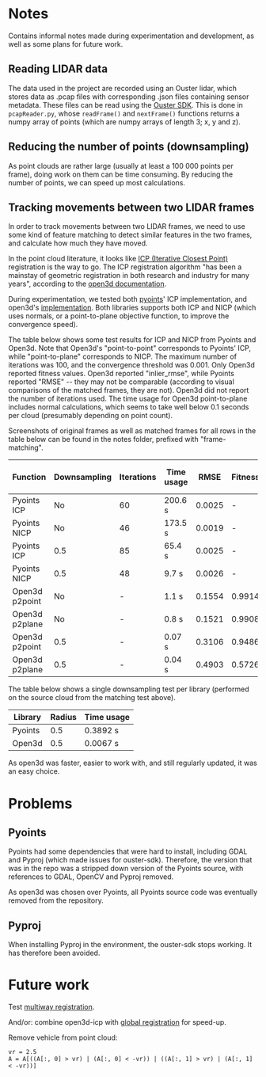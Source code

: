 # Notes
Contains informal notes made during experimentation and development, as well as some plans for future work.

## Reading LIDAR data
The data used in the project are recorded using an Ouster lidar, which stores data as .pcap files with corresponding .json files containing sensor metadata. These files can be read using the [Ouster SDK](https://static.ouster.dev/sdk-docs/quickstart.html). This is done in `pcapReader.py`, whose `readFrame()` and `nextFrame()` functions returns a numpy array of points (which are numpy arrays of length 3; x, y and z).

## Reducing the number of points (downsampling)
As point clouds are rather large (usually at least a 100 000 points per frame), doing work on them can be time consuming. By reducing the number of points, we can speed up most calculations.

## Tracking movements between two LIDAR frames
In order to track movements between two LIDAR frames, we need to use some kind of feature matching to detect similar features in the two frames, and calculate how much they have moved.

In the point cloud literature, it looks like [ICP (Iterative Closest Point)](https://en.wikipedia.org/wiki/Iterative_closest_point) registration is the way to go. The ICP registration algorithm "has been a mainstay of geometric registration in both research and industry for many years", according to the [open3d documentation](http://www.open3d.org/docs/release/tutorial/pipelines/icp_registration.html).

During experimentation, we tested both [pyoints](https://github.com/laempy/pyoints)' ICP implementation, and open3d's [implementation](http://www.open3d.org/docs/release/tutorial/pipelines/icp_registration.html). Both libraries supports both ICP and NICP (which uses normals, or a point-to-plane objective function, to improve the convergence speed).

The table below shows some test results for ICP and NICP from Pyoints and Open3d. Note that Open3d's "point-to-point" corresponds to Pyoints' ICP, while "point-to-plane" corresponds to NICP. The maximum number of iterations was 100, and the convergence threshold was 0.001. Only Open3d reported fitness values. Open3d reported "inlier_rmse", while Pyoints reported "RMSE" -- they may not be comparable (according to visual comparisons of the matched frames, they are not). Open3d did not report the number of iterations used. The time usage for Open3d point-to-plane includes normal calculations, which seems to take well below 0.1 seconds per cloud (presumably depending on point count).

Screenshots of original frames as well as matched frames for all rows in the table below can be found in the notes folder, prefixed with "frame-matching".

| Function       | Downsampling | Iterations | Time usage | RMSE    | Fitness | Movement distance (xyz) |
|----------------|--------------|------------|------------|---------|---------|-------------------|
| Pyoints ICP    | No           | 60         | 200.6 s    | 0.0025  | -       | 0.68, 0.19, 0.03  |
| Pyoints NICP   | No           | 46         | 173.5 s    | 0.0019  | -       | 0.65, 0.19, 0.02  |
| Pyoints ICP    | 0.5          | 85         | 65.4 s     | 0.0025  | -       | 0.69, 0.20, 0.04  |
| Pyoints NICP   | 0.5          | 48         | 9.7 s      | 0.0026  | -       | 0.70, 0.17, 0.04  |
| Open3d p2point | No           | -          | 1.1 s      | 0.1554  | 0.9914  | 0.64, 0.12, 0.04  |
| Open3d p2plane | No           | -          | 0.8 s      | 0.1521  | 0.9908  | 0.68, 0.15, 0.04  |
| Open3d p2point | 0.5          | -          | 0.07 s     | 0.3106  | 0.9486  | 0.70, 0.16, 0.02  |
| Open3d p2plane | 0.5          | -          | 0.04 s     | 0.4903  | 0.5726  | 0.00, 0.00, 0.03  |

The table below shows a single downsampling test per library (performed on the source cloud from the matching test above).

| Library | Radius | Time usage  |
|---------|--------|-------------|
| Pyoints | 0.5    | 0.3892 s    |
| Open3d  | 0.5    | 0.0067 s    |

As open3d was faster, easier to work with, and still regularly updated, it was an easy choice.

# Problems

## Pyoints
Pyoints had some dependencies that were hard to install, including GDAL and Pyproj (which made issues for ouster-sdk). Therefore, the version that was in the repo was a stripped down version of the Pyoints source, with references to GDAL, OpenCV and Pyproj removed.

As open3d was chosen over Pyoints, all Pyoints source code was eventually removed from the repository.

## Pyproj
When installing Pyproj in the environment, the ouster-sdk stops working. It has therefore been avoided.

# Future work
Test [multiway registration](http://www.open3d.org/docs/latest/tutorial/pipelines/multiway_registration.html).

And/or: combine open3d-icp with [global registration](http://www.open3d.org/docs/release/tutorial/pipelines/global_registration.html) for speed-up.

Remove vehicle from point cloud:
```
vr = 2.5
A = A[((A[:, 0] > vr) | (A[:, 0] < -vr)) | ((A[:, 1] > vr) | (A[:, 1] < -vr))]
```